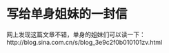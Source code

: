 # 写给单身姐妹的一封信



<p>网上发现这篇文章不错，单身的姐妹们可以读一下：<br />
http://blog.sina.com.cn/s/blog_3e9c2f0b010101zv.html</p>